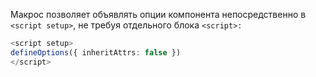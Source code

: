 Макрос позволяет объявлять опции компонента непосредственно в `<script setup>`, не требуя отдельного блока `<script>:`

```ts
<script setup>
defineOptions({ inheritAttrs: false })
</script>
```